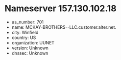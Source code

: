 # Nameserver 157.130.102.18

* as_number: 701
* name: MCKAY-BROTHERS--LLC.customer.alter.net.
* city: Winfield
* country: US
* organization: UUNET
* version: Unknown
* dnssec: Unknown
